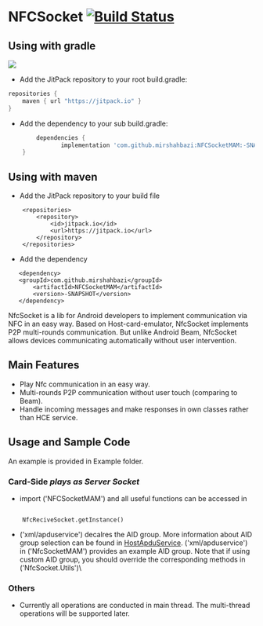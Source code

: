 NFCSocket [![Build Status](https://travis-ci.org/Chrisplus/NFCSocket.svg?branch=master)](https://travis-ci.org/Chrisplus/NFCSocket)
=========


## Using with gradle
[![](https://jitpack.io/v/mirshahbazi/NFCSocketMAM.svg)](https://jitpack.io/#mirshahbazi/NFCSocketMAM)
- Add the JitPack repository to your root build.gradle:
```gradle
repositories {
    maven { url "https://jitpack.io" }
}
```

- Add the dependency to your sub build.gradle:
```gradle
		dependencies {
	           implementation 'com.github.mirshahbazi:NFCSocketMAM:-SNAPSHOT'
	}


```
## Using with maven
- Add the JitPack repository to your build file
```maven:
	<repositories>
		<repository>
		    <id>jitpack.io</id>
		    <url>https://jitpack.io</url>
		</repository>
	</repositories>
 ``` 
-  Add the dependency
 ```maven: 
  	<dependency>
    <groupId>com.github.mirshahbazi</groupId>
	    <artifactId>NFCSocketMAM</artifactId>
	    <version>-SNAPSHOT</version>
	</dependency>
```	



NfcSocket is a lib for Android developers to implement communication via NFC in an easy way. Based on Host-card-emulator, NfcSocket implements P2P multi-rounds communication. But unlike Android Beam, NfcSocket allows devices communicating automatically without user intervention.

## Main Features

* Play Nfc communication in an easy way.
* Multi-rounds P2P communication without user touch (comparing to Beam).
* Handle incoming messages and make responses in own classes rather than HCE service.

## Usage and Sample Code

An example is provided in Example folder.

### Card-Side *plays as Server Socket*

* import ('NFCSocketMAM') and all useful functions can be accessed in

<code>
	NfcReciveSocket.getInstance()
</code>


* ('xml/apduservice') decalres the AID group. More information about AID group selection can be found in [HostApduService](https://developer.android.com/reference/android/nfc/cardemulation/HostApduService.html). ('xml/apduservice') in ('NfcSocketMAM') provides an example AID group. Note that if using custom AID group, you should override the corresponding methods in ('NfcSocket.Utils')\


### Others

* Currently all operations are conducted in main thread. The multi-thread operations will be supported later.

	
